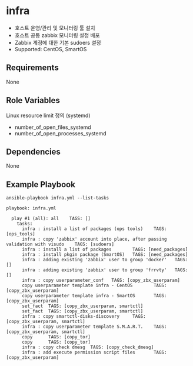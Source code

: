 infra
=========

- 호스트 운영/관리 및 모니터링 툴 설치
- 호스트 공통 zabbix 모니터링 설정 배포
- Zabbix 계정에 대한 기본 sudoers 설정
- Supported: CentOS, SmartOS

Requirements
------------

None

Role Variables
--------------

Linux resource limit 정의 (systemd) 
- number_of_open_files_systemd
- number_of_open_processes_systemd

Dependencies
------------

None

Example Playbook
----------------

```
ansible-playbook infra.yml --list-tasks 

playbook: infra.yml

  play #1 (all): all    TAGS: []
    tasks:
      infra : install a list of packages (ops tools)    TAGS: [ops_tools]
      infra : copy 'zabbix' account into place, after passing validation with visudo    TAGS: [sudoers]
      infra : install a list of packages        TAGS: [need_packages]
      infra : install pkgin package (SmartOS)   TAGS: [need_packages]
      infra : adding existing 'zabbix' user to group 'docker'   TAGS: []
      infra : adding existing 'zabbix' user to group 'frrvty'   TAGS: []
      infra : copy userparameter_conf   TAGS: [copy_zbx_userparam]
      copy userparameter template infra - CentOS        TAGS: [copy_zbx_userparam]
      copy userparameter template infra - SmartOS       TAGS: [copy_zbx_userparam]
      set_fact  TAGS: [copy_zbx_userparam, smartctl]
      set_fact  TAGS: [copy_zbx_userparam, smartctl]
      infra : copy smartctl-disks-discovery     TAGS: [copy_zbx_userparam, smartctl]
      infra : copy userparameter template S.M.A.R.T.    TAGS: [copy_zbx_userparam, smartctl]
      copy      TAGS: [copy_tor]
      copy      TAGS: [copy_tor]
      infra : copy check dmesg  TAGS: [copy_check_dmesg]
      infra : add execute permission script files       TAGS: [copy_zbx_userparam]
```